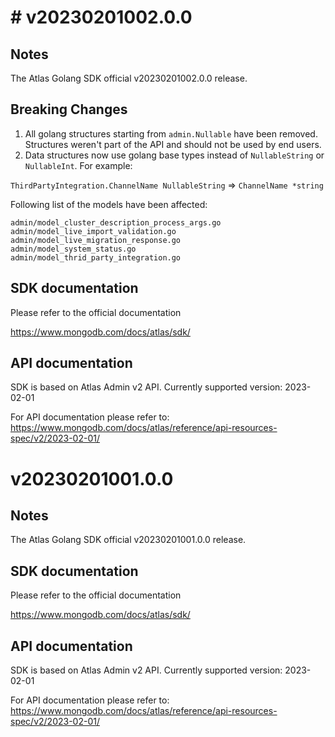 
# # v20230201002.0.0

## Notes

 The Atlas Golang SDK official v20230201002.0.0 release. 

## Breaking Changes

1. All golang structures starting from `admin.Nullable` have been removed.
Structures weren't part of the API and should not be used by end users.
2. Data structures now use golang base types instead of `NullableString` or `NullableInt`.
For example:

`ThirdPartyIntegration.ChannelName NullableString` => `ChannelName *string`

Following list of the models have been affected:
```
admin/model_cluster_description_process_args.go
admin/model_live_import_validation.go
admin/model_live_migration_response.go
admin/model_system_status.go
admin/model_thrid_party_integration.go
```

## SDK documentation
 
Please refer to the official documentation

https://www.mongodb.com/docs/atlas/sdk/

## API documentation

SDK is based on Atlas Admin v2 API.
Currently supported version: 2023-02-01

For API documentation please refer to: 
https://www.mongodb.com/docs/atlas/reference/api-resources-spec/v2/2023-02-01/


# v20230201001.0.0

## Notes

 The Atlas Golang SDK official v20230201001.0.0 release. 

## SDK documentation
 
Please refer to the official documentation

https://www.mongodb.com/docs/atlas/sdk/

## API documentation

SDK is based on Atlas Admin v2 API.
Currently supported version: 2023-02-01

For API documentation please refer to: 
https://www.mongodb.com/docs/atlas/reference/api-resources-spec/v2/2023-02-01/
